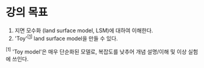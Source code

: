 # 강의 목표

1. 지면 모수화 (land surface model, LSM)에 대하여 이해한다.
2. 'Toy'<sup>[<a href="#footnote-1">1</a>]</sup> land surface model을 만들 수 있다.

<a name="footnote-1"><sup>[1]</sup></a> 'Toy model'은 매우 단순화된 모델로, 복잡도를 낮추어 개념 설명/이해 및 이상 실험에 쓰인다.